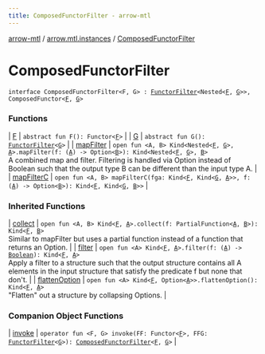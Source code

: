 ```yaml
---
title: ComposedFunctorFilter - arrow-mtl
---
```


[arrow-mtl](../../index.html) / [arrow.mtl.instances](../index.html) / [ComposedFunctorFilter](./index.html)

# ComposedFunctorFilter

`interface ComposedFunctorFilter<F, G> : `[`FunctorFilter`](../../arrow.mtl.typeclasses/-functor-filter/index.html)`<Nested<`[`F`](index.html#F)`, `[`G`](index.html#G)`>>, ComposedFunctor<`[`F`](index.html#F)`, `[`G`](index.html#G)`>`

### Functions

| [F](-f.html) | `abstract fun F(): Functor<`[`F`](index.html#F)`>` |
| [G](-g.html) | `abstract fun G(): `[`FunctorFilter`](../../arrow.mtl.typeclasses/-functor-filter/index.html)`<`[`G`](index.html#G)`>` |
| [mapFilter](map-filter.html) | `open fun <A, B> Kind<Nested<`[`F`](index.html#F)`, `[`G`](index.html#G)`>, `[`A`](map-filter.html#A)`>.mapFilter(f: (`[`A`](map-filter.html#A)`) -> Option<`[`B`](map-filter.html#B)`>): Kind<Nested<`[`F`](index.html#F)`, `[`G`](index.html#G)`>, `[`B`](map-filter.html#B)`>`<br>A combined map and filter. Filtering is handled via Option instead of Boolean such that the output type B can be different than the input type A. |
| [mapFilterC](map-filter-c.html) | `open fun <A, B> mapFilterC(fga: Kind<`[`F`](index.html#F)`, Kind<`[`G`](index.html#G)`, `[`A`](map-filter-c.html#A)`>>, f: (`[`A`](map-filter-c.html#A)`) -> Option<`[`B`](map-filter-c.html#B)`>): Kind<`[`F`](index.html#F)`, Kind<`[`G`](index.html#G)`, `[`B`](map-filter-c.html#B)`>>` |

### Inherited Functions

| [collect](../../arrow.mtl.typeclasses/-functor-filter/collect.html) | `open fun <A, B> Kind<`[`F`](../../arrow.mtl.typeclasses/-functor-filter/index.html#F)`, `[`A`](../../arrow.mtl.typeclasses/-functor-filter/collect.html#A)`>.collect(f: PartialFunction<`[`A`](../../arrow.mtl.typeclasses/-functor-filter/collect.html#A)`, `[`B`](../../arrow.mtl.typeclasses/-functor-filter/collect.html#B)`>): Kind<`[`F`](../../arrow.mtl.typeclasses/-functor-filter/index.html#F)`, `[`B`](../../arrow.mtl.typeclasses/-functor-filter/collect.html#B)`>`<br>Similar to mapFilter but uses a partial function instead of a function that returns an Option. |
| [filter](../../arrow.mtl.typeclasses/-functor-filter/filter.html) | `open fun <A> Kind<`[`F`](../../arrow.mtl.typeclasses/-functor-filter/index.html#F)`, `[`A`](../../arrow.mtl.typeclasses/-functor-filter/filter.html#A)`>.filter(f: (`[`A`](../../arrow.mtl.typeclasses/-functor-filter/filter.html#A)`) -> `[`Boolean`](https://kotlinlang.org/api/latest/jvm/stdlib/kotlin/-boolean/index.html)`): Kind<`[`F`](../../arrow.mtl.typeclasses/-functor-filter/index.html#F)`, `[`A`](../../arrow.mtl.typeclasses/-functor-filter/filter.html#A)`>`<br>Apply a filter to a structure such that the output structure contains all A elements in the input structure that satisfy the predicate f but none that don't. |
| [flattenOption](../../arrow.mtl.typeclasses/-functor-filter/flatten-option.html) | `open fun <A> Kind<`[`F`](../../arrow.mtl.typeclasses/-functor-filter/index.html#F)`, Option<`[`A`](../../arrow.mtl.typeclasses/-functor-filter/flatten-option.html#A)`>>.flattenOption(): Kind<`[`F`](../../arrow.mtl.typeclasses/-functor-filter/index.html#F)`, `[`A`](../../arrow.mtl.typeclasses/-functor-filter/flatten-option.html#A)`>`<br>"Flatten" out a structure by collapsing Options. |

### Companion Object Functions

| [invoke](invoke.html) | `operator fun <F, G> invoke(FF: Functor<`[`F`](invoke.html#F)`>, FFG: `[`FunctorFilter`](../../arrow.mtl.typeclasses/-functor-filter/index.html)`<`[`G`](invoke.html#G)`>): `[`ComposedFunctorFilter`](./index.html)`<`[`F`](invoke.html#F)`, `[`G`](invoke.html#G)`>` |

